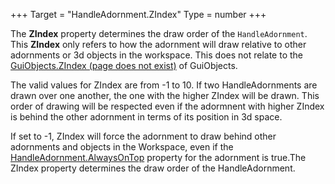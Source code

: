 +++
Target = "HandleAdornment.ZIndex"
Type = number
+++

The **ZIndex** property determines the draw order of the `HandleAdornment`. This **ZIndex** only refers to how the adornment will draw relative to other adornments or 3d objects in the workspace. This does not relate to the [GuiObjects.ZIndex (page does not exist)](https://developer.roblox.com/search#stq=ZIndex%20(page%20does%20not%20exist)) of GuiObjects.The valid values for ZIndex are from -1 to 10. If two HandleAdornments are drawn over one another, the one with the higher ZIndex will be drawn. This order of drawing will be respected even if the adormnent with higher ZIndex is behind the other adornment in terms of its position in 3d space.If set to -1, ZIndex will force the adornment to draw behind other adornments and objects in the Workspace, even if the [HandleAdornment.AlwaysOnTop](https://developer.roblox.com/api-reference/property/HandleAdornment/AlwaysOnTop) property for the adornment is true.The ZIndex property determines the draw order of the HandleAdornment.